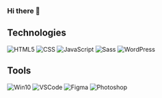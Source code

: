### Hi there 👋

## Technologies
![HTML5](https://img.shields.io/static/v1?label=&labelColor=505050&message=HTML&color=E34F26&style=flat&logo=html5&logoColor=white)
![CSS](https://img.shields.io/static/v1?label=&labelColor=505050&message=CSS&color=1572B6&style=flat&logo=css3&logoColor=white)
![JavaScript](https://img.shields.io/static/v1?label=&labelColor=505050&message=JavaScript&color=F7DF1E&style=flat&logo=javascript&logoColor=white)
![Sass](https://img.shields.io/static/v1?label=&labelColor=505050&message=Sass&color=CC6699&style=flat&logo=sass&logoColor=white)
![WordPress](https://img.shields.io/static/v1?label=&labelColor=505050&message=WordPress&color=21759B&style=flat&logo=wordpress&logoColor=white)
## Tools
![Win10](https://img.shields.io/static/v1?label=OS&labelColor=505050&message=Windows%2010&color=0078D6&style=flat&logo=windows&logoColor=white)
![VSCode](https://img.shields.io/static/v1?label=Editor&labelColor=505050&message=VSCode&color=007ACC&style=flat&logo=visualstudiocode&logoColor=007ACC)
![Figma](https://img.shields.io/static/v1?label=Layout&labelColor=505050&message=Figma&color=F24E1E&style=flat&logo=figma&logoColor=white)
![Photoshop](https://img.shields.io/static/v1?label=Layout&labelColor=505050&message=Photoshop&color=31A8FF&style=flat&logo=adobephotoshop&logoColor=white)
<!--
**Entinevely734/Entinevely734** is a ✨ _special_ ✨ repository because its `README.md` (this file) appears on your GitHub profile.

Here are some ideas to get you started:

- 🔭 I’m currently working on ...
- 🌱 I’m currently learning ...
- 👯 I’m looking to collaborate on ...
- 🤔 I’m looking for help with ...
- 💬 Ask me about ...
- 📫 How to reach me: ...
- 😄 Pronouns: ...
- ⚡ Fun fact: ...
-->
